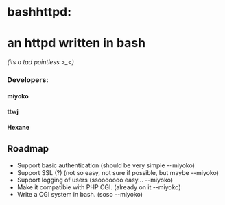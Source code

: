 # bashhttpd:
# an httpd written in bash
*(its a tad pointless >_<)*

### Developers:
#### miyoko
#### ttwj
#### Hexane

## Roadmap
* Support basic authentication (should be very simple --miyoko)
* Support SSL (?) (not so easy, not sure if possible, but maybe --miyoko)
* Support logging of users (ssooooooo easy... --miyoko)
* Make it compatible with PHP CGI. (already on it --miyoko)
* Write a CGI system in bash. (soso --miyoko)

